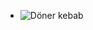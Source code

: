 - ![Döner kebab](https://images.theconversation.com/files/274126/original/file-20190513-183096-dbjsoi.jpg?ixlib=rb-1.1.0&rect=0%2C151%2C3264%2C2228&q=45&auto=format&w=926&fit=clip)








